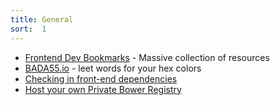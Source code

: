 ```yaml
---
title: General
sort:  1
---
```



* [Frontend Dev Bookmarks](https://github.com/dypsilon/frontend-dev-bookmarks/blob/master/README.md) - Massive collection of resources
* [BADA55.io](http://bada55.io/) - leet words for your hex colors
* [Checking in front-end dependencies](https://addyosmani.com/blog/checking-in-front-end-dependencies/)
* [Host your own Private Bower Registry](https://medium.com/@juanpujol/setting-up-private-bower-f235a0942848)